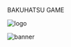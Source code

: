 BAKUHATSU GAME

![logo](https://github.com/user-attachments/assets/6f95a4c0-eec7-4949-b416-22e53d115978)

![banner](https://github.com/user-attachments/assets/0796dd8e-b765-4314-883b-0110ff59817e)
